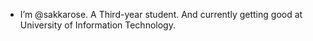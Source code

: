 - I’m @sakkarose. A Third-year student. And currently getting good at University of Information Technology.
